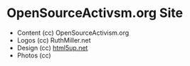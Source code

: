 # OpenSourceActivsm.org Site

* Content (cc) OpenSourceActivism.org
* Logos (cc) RuthMiller.net
* Design (cc) [html5up.net](https://html5up.net/solid-state)
* Photos (cc) 